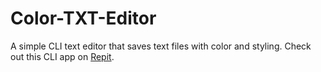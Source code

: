 # Color-TXT-Editor
A simple CLI text editor that saves text files with color and styling.
Check out this CLI app on [Repit](https://replit.com/@GokulramGHV/Color-TXT-Editor?v=1).
